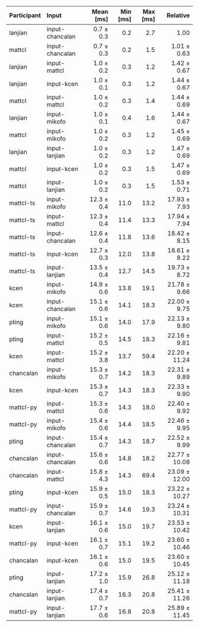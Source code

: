 | Participant | Input | Mean [ms] | Min [ms] | Max [ms] | Relative |
|:---|:---|---:|---:|---:|---:|
| lanjian | input-chancalan | 0.7 ± 0.3 | 0.2 | 2.7 | 1.00 |
| mattcl | input-chancalan | 0.7 ± 0.3 | 0.2 | 1.5 | 1.01 ± 0.63 |
| lanjian | input-mattcl | 1.0 ± 0.2 | 0.3 | 1.2 | 1.42 ± 0.67 |
| lanjian | input-kcen | 1.0 ± 0.1 | 0.3 | 1.2 | 1.44 ± 0.67 |
| mattcl | input-mattcl | 1.0 ± 0.2 | 0.3 | 1.4 | 1.44 ± 0.69 |
| lanjian | input-mikofo | 1.0 ± 0.1 | 0.4 | 1.6 | 1.44 ± 0.67 |
| mattcl | input-mikofo | 1.0 ± 0.2 | 0.3 | 1.2 | 1.45 ± 0.69 |
| lanjian | input-lanjian | 1.0 ± 0.2 | 0.3 | 1.2 | 1.47 ± 0.69 |
| mattcl | input-kcen | 1.0 ± 0.2 | 0.3 | 1.5 | 1.47 ± 0.69 |
| mattcl | input-lanjian | 1.0 ± 0.2 | 0.3 | 1.5 | 1.53 ± 0.71 |
| mattcl-ts | input-mikofo | 12.3 ± 0.4 | 11.0 | 13.2 | 17.93 ± 7.93 |
| mattcl-ts | input-mattcl | 12.3 ± 0.4 | 11.4 | 13.3 | 17.94 ± 7.94 |
| mattcl-ts | input-chancalan | 12.6 ± 0.4 | 11.8 | 13.6 | 18.42 ± 8.15 |
| mattcl-ts | input-kcen | 12.7 ± 0.3 | 12.0 | 13.8 | 18.61 ± 8.22 |
| mattcl-ts | input-lanjian | 13.5 ± 0.4 | 12.7 | 14.5 | 19.73 ± 8.72 |
| kcen | input-mikofo | 14.9 ± 0.6 | 13.8 | 19.1 | 21.78 ± 9.66 |
| kcen | input-chancalan | 15.1 ± 0.6 | 14.1 | 18.3 | 22.00 ± 9.75 |
| pting | input-mikofo | 15.1 ± 0.6 | 14.0 | 17.9 | 22.13 ± 9.80 |
| pting | input-mattcl | 15.2 ± 0.5 | 14.5 | 18.3 | 22.16 ± 9.81 |
| kcen | input-mattcl | 15.2 ± 3.8 | 13.7 | 59.4 | 22.20 ± 11.24 |
| chancalan | input-mikofo | 15.3 ± 0.7 | 14.2 | 18.3 | 22.31 ± 9.89 |
| kcen | input-kcen | 15.3 ± 0.7 | 14.3 | 18.3 | 22.33 ± 9.90 |
| mattcl-py | input-mattcl | 15.3 ± 0.6 | 14.3 | 18.0 | 22.40 ± 9.92 |
| mattcl-py | input-mikofo | 15.4 ± 0.6 | 14.4 | 18.5 | 22.46 ± 9.95 |
| pting | input-chancalan | 15.4 ± 0.7 | 14.3 | 18.7 | 22.52 ± 9.99 |
| chancalan | input-chancalan | 15.6 ± 0.6 | 14.8 | 18.2 | 22.77 ± 10.08 |
| chancalan | input-mattcl | 15.8 ± 4.3 | 14.3 | 69.4 | 23.09 ± 12.00 |
| pting | input-kcen | 15.9 ± 0.5 | 15.0 | 18.3 | 23.22 ± 10.27 |
| mattcl-py | input-chancalan | 15.9 ± 0.7 | 14.6 | 19.3 | 23.24 ± 10.31 |
| kcen | input-lanjian | 16.1 ± 0.6 | 15.0 | 19.7 | 23.53 ± 10.42 |
| mattcl-py | input-kcen | 16.1 ± 0.7 | 15.1 | 19.2 | 23.60 ± 10.46 |
| chancalan | input-kcen | 16.1 ± 0.6 | 15.0 | 19.5 | 23.60 ± 10.45 |
| pting | input-lanjian | 17.2 ± 1.0 | 15.9 | 26.8 | 25.12 ± 11.18 |
| chancalan | input-lanjian | 17.4 ± 0.7 | 16.3 | 20.8 | 25.41 ± 11.26 |
| mattcl-py | input-lanjian | 17.7 ± 0.6 | 16.8 | 20.8 | 25.89 ± 11.45 |
